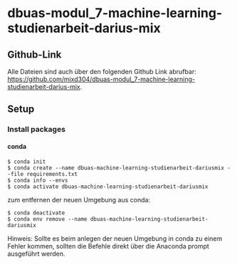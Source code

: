 # dbuas-modul_7-machine-learning-studienarbeit-darius-mix

## Github-Link

Alle Dateien sind auch über den folgenden Github Link abrufbar: https://github.com/mixd304/dbuas-modul_7-machine-learning-studienarbeit-darius-mix.

## Setup

### Install packages

#### conda
```
$ conda init
$ conda create --name dbuas-machine-learning-studienarbeit-dariusmix --file requirements.txt
$ conda info --envs
$ conda activate dbuas-machine-learning-studienarbeit-dariusmix
```

zum entfernen der neuen Umgebung aus conda:
```
$ conda deactivate
$ conda env remove --name dbuas-machine-learning-studienarbeit-dariusmix
```

Hinweis:
Sollte es beim anlegen der neuen Umgebung in conda zu einem Fehler kommen, sollten die Befehle direkt über die Anaconda prompt ausgeführt werden.